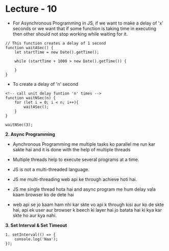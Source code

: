 # Lecture - 10

* For Asynchronous Programming in JS, if we want to make a delay of 'x' seconds or we want that if some function is taking time in executing then other should not stop working while waiting for it.

```
// This function creates a delay of 1 second
function waitASec() {
    let startTime = new Date().getTime();

    while (startTime + 1000 > new Date().getTime()) {
        
    }
}
```

* To create a delay of 'n' second

```
<!-- call unit delay funtion 'n' times -->
function waitNSec(n) {
    for (let i = 0; i < n; i++){
        waitASec();
    }
}

waitNSec(3);
```

**2. Async Programming**

* Aynchronous Programming me multiple tasks ko parallel me run kar sakte hai and it is done with the help of multiple threads

* Multiple threads help to execute several programs at a time.

* JS is not a multi-threaded language.

* JS me multi-threading web api ke through achieve hoti hai.

* JS me single thread hota hai and async program me hum delay vala kaam browser ko de dete hai

* web api se jo kaam ham nhi kar skte vo api k through kisi aur ko de skte hai, api ek user aur browser k beech ki layer hai jo batata hai ki kya kar skte ho aur kya nahi.

**3. Set Interval  & Set Timeout**

```
1. setInterval(() => {
    console.log('Naa');
});
```